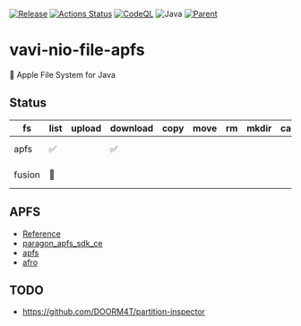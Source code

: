 [![Release](https://jitpack.io/v/umjammer/vavi-nio-file-apfs.svg)](https://jitpack.io/#umjammer/vavi-nio-file-apfs)
[![Actions Status](https://github.com/umjammer/vavi-nio-file-apfs/workflows/Java%20CI/badge.svg)](https://github.com/umjammer/vavi-nio-file-apfs/actions)
[![CodeQL](https://github.com/umjammer/vavi-nio-file-apfs/actions/workflows/codeql-analysis.yml/badge.svg)](https://github.com/umjammer/vavi-nio-file-apfs/actions/workflows/codeql-analysis.yml)
![Java](https://img.shields.io/badge/Java-8-b07219)
[![Parent](https://img.shields.io/badge/Parent-vavi--apps--fuse-pink)](https://github.com/umjammer/vavi-apps-fuse)

# vavi-nio-file-apfs

 Apple File System for Java

## Status

| fs     | list | upload | download | copy | move | rm | mkdir | cache | watch | library |
|--------|------|--------|----------|------|------|----|-------|-------|-------|---------|
| apfs   | ✅   |       | ✅       |    |   |  |    |    |       | kaitai struct |
| fusion | 🚧   |     |        |    |   |  |    |    |       | kaitai struct |

## APFS

 * [Reference](https://developer.apple.com/support/downloads/Apple-File-System-Reference.pdf)
 * [paragon_apfs_sdk_ce](https://github.com/Paragon-Software-Group/paragon_apfs_sdk_ce)
 * [apfs](https://github.com/tienex/apfs)
 * [afro](https://github.com/cugu/afro)

## TODO
 * https://github.com/DOORM4T/partition-inspector

